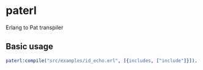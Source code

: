 # paterl
Erlang to Pat transpiler

## Basic usage

```erlang
paterl:compile("src/examples/id_echo.erl", [{includes, ["include"]}]).
```

